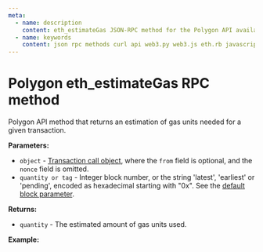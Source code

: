 ```yaml
---
meta:
  - name: description
    content: eth_estimateGas JSON-RPC method for the Polygon API available with examples in web3.js, web3.py, eth.rb, and cURL.
  - name: keywords
    content: json rpc methods curl api web3.py web3.js eth.rb javascript python ruby polygon 
---
```


# Polygon eth_estimateGas RPC method

Polygon API method that returns an estimation of gas units needed for a given transaction. 

**Parameters:** 

* `object` - [Transaction call object](https://eth.wiki/json-rpc/API#parameters-25), where the `from` field is optional, and the `nonce` field is omitted.
* `quantity or tag` - Integer block number, or the string 'latest', 'earliest' or 'pending', encoded as hexadecimal starting with "0x". See the [default block parameter](https://eth.wiki/json-rpc/API#the-default-block-parameter). 

**Returns:** 

* `quantity` - The estimated amount of gas units used.

**Example:**

<CodeSwitcher :languages="{js:'web3.js', py:'web3.py', rb:'eth.rb', cr:'cURL'}">
<template v-slot:js>

``` js
const Web3 = require("web3");
const node_url = "CHAINSTACK_NODE_URL";
const web3 = new Web3(node_url);
web3.eth.estimateGas({
        from: "0xd8dA6BF26964aF9D7eEd9e03E53415D37aA96045",
        to: "0xbe0eb53f46cd790cd13851d5eff43d12404d33e8",
        // web3.js only uses the latest block.
    })
    .then(gas => {
        console.log(gas);
    });
```

</template>
<template v-slot:py>

``` py
from web3 import Web3  
node_url = "CHAINSTACK_NODE_URL" 
web3 = Web3(Web3.HTTPProvider(node_url)) 
print(web3.eth.estimate_gas({"from":"0xd8dA6BF26964aF9D7eEd9e03E53415D37aA96045","to":"0x90335eE2286315185a0ff7108B5f7809ce6332F9"}, "latest" ))  
```

</template>
<template v-slot:rb>

``` rb
require "eth"
client = Eth::Client.create "CHAINSTACK_NODE_URL"
response = client.eth_estimate_gas({"from":"0xd8dA6BF26964aF9D7eEd9e03E53415D37aA96045","to":"0xbe0eb53f46cd790cd13851d5eff43d12404d33e8"}, "latest")
puts response
```

</template>
<template v-slot:cr>

``` sh
curl -X POST "CHAINSTACK_NODE_URL" \
  -H "Content-Type: application/json" \
  --data '{"method":"eth_estimateGas","params":[{"from":"0xd8dA6BF26964aF9D7eEd9e03E53415D37aA96045","to":"0xbe0eb53f46cd790cd13851d5eff43d12404d33e8"}, "0xEA8DC5"],"id":1,"jsonrpc":"2.0"}'
```

</template>
</CodeSwitcher>